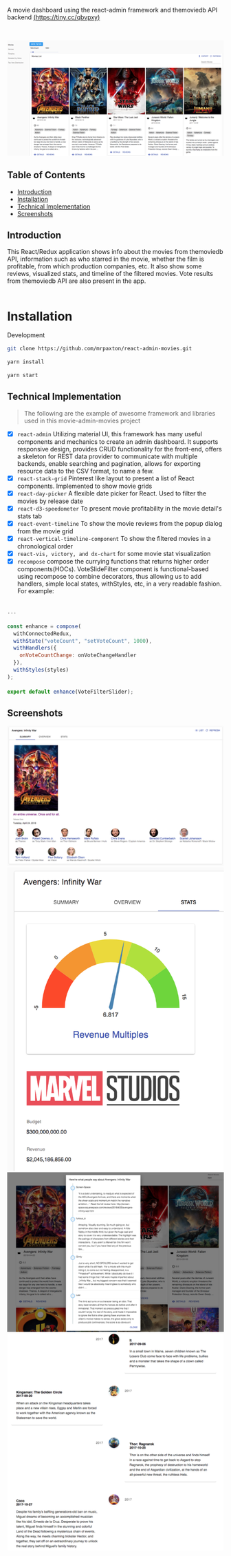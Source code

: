 A movie dashboard using the react-admin framework and themoviedb API backend [(https://tiny.cc/qbvpxy)](https://tiny.cc/qbvpxy)

<br>

![movie list screenshot](screenshots/movie-list-screenshot.png)

## Table of Contents

- [Introduction](#introduction)
- [Installation](#installation)
- [Technical Implementation](#technical-implementation)
- [Screenshots](#screenshots)

## Introduction

This React/Redux application shows info about the movies from themoviedb API, information such as who starred in the movie, whether the film is profitable, from which production companies, etc. It also show some reviews, visualized stats, and timeline of the filtered movies. Vote results from themoviedb API are also present in the app.  
<br/>

# Installation

Development

```sh
git clone https://github.com/mrpaxton/react-admin-movies.git
```

```sh
yarn install
```

```sh
yarn start
```

## Technical Implementation

> The following are the example of awesome framework and libraries used in this movie-admin-movies project

- [x] `react-admin` Utilizing material UI, this framework has many useful components and mechanics to create an admin dashboard. It supports responsive design, provides CRUD functionality for the front-end, offers a skeleton for REST data provider to communicate with multiple backends, enable searching and pagination, allows for exporting resource data to the CSV format, to name a few.
- [x] `react-stack-grid` Pinterest like layout to present a list of React components. Implemented to show movie grids
- [x] `react-day-picker` A flexible date picker for React. Used to filter the movies by release date
- [x] `react-d3-speedometer` To present movie profitability in the movie detail's stats tab
- [x] `react-event-timeline` To show the movie reviews from the popup dialog from the movie grid
- [x] `react-vertical-timeline-component` To show the filtered movies in a chronological order
- [x] `react-vis, victory, and dx-chart` for some movie stat visualization
- [x] `recompose` compose the currying functions that returns higher order components(HOCs). VoteSlideFilter component is functional-based using recompose to combine decorators, thus allowing us to add handlers, simple local states, withStyles, etc, in a very readable fashion. For example:

```js

...

const enhance = compose(
  withConnectedRedux,
  withState("voteCount", "setVoteCount", 1000),
  withHandlers({
    onVoteCountChange: onVoteChangeHandler
  }),
  withStyles(styles)
);

export default enhance(VoteFilterSlider);
```

## Screenshots

![cast screenshot](screenshots/cast-screenshot.png)
<br/>
![profitability screenshot](screenshots/profitability-screenshot.png)
<br/>
![review list screenshot](screenshots/review-list-screenshot.png)
<br/>
![movie timeline screenshot](screenshots/movie-timeline-screenshot.png)
<br/>
